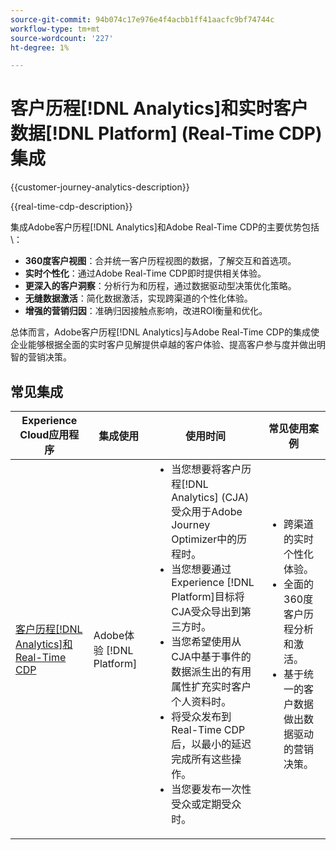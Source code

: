 ```yaml
---
source-git-commit: 94b074c17e976e4f4acbb1ff41aacfc9bf74744c
workflow-type: tm+mt
source-wordcount: '227'
ht-degree: 1%

---
```



# 客户历程[!DNL Analytics]和实时客户数据[!DNL Platform] (Real-Time CDP)集成

{{customer-journey-analytics-description}}

{{real-time-cdp-description}}

集成Adobe客户历程[!DNL Analytics]和Adobe Real-Time CDP的主要优势包括\：

+ **360度客户视图**：合并统一客户历程视图的数据，了解交互和首选项。
+ **实时个性化**：通过Adobe Real-Time CDP即时提供相关体验。
+ **更深入的客户洞察**：分析行为和历程，通过数据驱动型决策优化策略。
+ **无缝数据激活**：简化数据激活，实现跨渠道的个性化体验。
+ **增强的营销归因**：准确归因接触点影响，改进ROI衡量和优化。

总体而言，Adobe客户历程[!DNL Analytics]与Adobe Real-Time CDP的集成使企业能够根据全面的实时客户见解提供卓越的客户体验、提高客户参与度并做出明智的营销决策。

## 常见集成

<table>
    <thead>
        <tr>
            <th>Experience Cloud应用程序</th>
            <th>集成使用</th>
            <th>使用时间</th>
            <th>常见使用案例</th>
        </tr>
    </thead>
    <tbody>
        <tr>
            <td><a href="https://experienceleague.adobe.com/docs/customer-journey-analytics-learn/tutorials/components/audiences/audience-publishing-for-cja.html?lang=zh-Hans" target="_blank" rel="noreferrer">客户历程[!DNL Analytics]和Real-Time CDP</a></td>
            <td>Adobe体验 [!DNL Platform]</td>
            <td>
                <ul style="margin-top: 0;">
                    <li>当您想要将客户历程[!DNL Analytics] (CJA)受众用于Adobe Journey Optimizer中的历程时。</li>
                    <li>当您想要通过Experience [!DNL Platform]目标将CJA受众导出到第三方时。</li>
                    <li>当您希望使用从CJA中基于事件的数据派生出的有用属性扩充实时客户个人资料时。</li>
                    <li>将受众发布到Real-Time CDP后，以最小的延迟完成所有这些操作。</li>
                    <li>当您要发布一次性受众或定期受众时。</li>
                </ul>
            </td>
            <td>
              <ul style="margin-top: 0;">
                <li>跨渠道的实时个性化体验。</li>
                <li>全面的360度客户历程分析和激活。</li>
                <li>基于统一的客户数据做出数据驱动的营销决策。</li>
              </ul>
            </td>
        </tr>        
    </tbody>          
</table>
